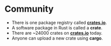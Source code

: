 # Community

- There is one package registry called [__crates.io__][crates.io].
- A software package in Rust is called a __crate__.
- There are ~24000 crates on [__crates.io__][crates.io] today.
- Anyone can upload a new crate using __cargo__.

[crates.io]: https://crates.io
